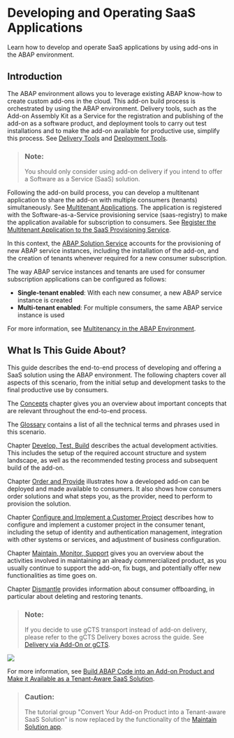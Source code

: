 <!-- loioe3c38ebaefc44523b679e7a0c375bc86 -->

# Developing and Operating SaaS Applications

Learn how to develop and operate SaaS applications by using add-ons in the ABAP environment.



<a name="loioe3c38ebaefc44523b679e7a0c375bc86__section_lkq_q35_rnb"/>

## Introduction

The ABAP environment allows you to leverage existing ABAP know-how to create custom add-ons in the cloud. This add-on build process is orchestrated by using the ABAP environment. Delivery tools, such as the Add-on Assembly Kit as a Service for the registration and publishing of the add-on as a software product, and deployment tools to carry out test installations and to make the add-on available for productive use, simplify this process. See [Delivery Tools](https://www.project-piper.io/scenarios/abapEnvironmentAddons/#delivery-tools) and [Deployment Tools](https://www.project-piper.io/scenarios/abapEnvironmentAddons/#deployment-tools).

> ### Note:  
> You should only consider using add-on delivery if you intend to offer a Software as a Service \(SaaS\) solution.

Following the add-on build process, you can develop a multitenant application to share the add-on with multiple consumers \(tenants\) simultaneously. See [Multitenant Applications](order-and-provide-975bd3e.md#loio195031ff8f484b51af16fe392ec2ae6e). The application is registered with the Software-as-a-Service provisioning service \(saas-registry\) to make the application available for subscription to consumers. See [Register the Multitenant Application to the SaaS Provisioning Service](https://help.sap.com/viewer/65de2977205c403bbc107264b8eccf4b/Cloud/en-US/3971151ba22e4faa9b245943feecea54.html).

In this context, the [ABAP Solution Service](order-and-provide-975bd3e.md#loio1697387c02e74e66a55cf21a05678167) accounts for the provisioning of new ABAP service instances, including the installation of the add-on, and the creation of tenants whenever required for a new consumer subscription.

The way ABAP service instances and tenants are used for consumer subscription applications can be configured as follows:

-   **Single-tenant enabled**: With each new consumer, a new ABAP service instance is created
-   **Multi-tenant enabled**: For multiple consumers, the same ABAP service instance is used

For more information, see [Multitenancy in the ABAP Environment](https://help.sap.com/docs/btp/sap-business-technology-platform/multitenancy-in-abap-environment?version=Cloud).



<a name="loioe3c38ebaefc44523b679e7a0c375bc86__section_mcg_pgt_rnb"/>

## What Is This Guide About?

This guide describes the end-to-end process of developing and offering a SaaS solution using the ABAP environment. The following chapters cover all aspects of this scenario, from the initial setup and development tasks to the final productive use by consumers.

The [Concepts](concepts-9482e7e.md#loio9482e7eef4634cb993a4ae296b2029fa) chapter gives you an overview about important concepts that are relevant throughout the end-to-end process.

The [Glossary](glossary-6e251fa.md) contains a list of all the technical terms and phrases used in this scenario.

Chapter [Develop, Test, Build](develop-test-build-3bf575a.md) describes the actual development activities. This includes the setup of the required account structure and system landscape, as well as the recommended testing process and subsequent build of the add-on.

Chapter [Order and Provide](order-and-provide-975bd3e.md#loio975bd3e54cbe4e52af346740658d1a4a) illustrates how a developed add-on can be deployed and made available to consumers. It also shows how consumers order solutions and what steps you, as the provider, need to perform to provision the solution.

Chapter [Configure and Implement a Customer Project](configure-and-implement-a-customer-project-363d2ea.md#loio363d2ea033b14ecfa5c67cf8d3e7cb01) describes how to configure and implement a customer project in the consumer tenant, including the setup of identity and authentication management, integration with other systems or services, and adjustment of business configuration.

Chapter [Maintain, Monitor, Support](maintain-monitor-support-5d25603.md#loio5d25603f9f9e442795f5e45612e2ffb8) gives you an overview about the activities involved in maintaining an already commercialized product, as you usually continue to support the add-on, fix bugs, and potentially offer new functionalities as time goes on.

Chapter [Dismantle](dismantle-35a5882.md) provides information about consumer offboarding, in particular about deleting and restoring tenants.

> ### Note:  
> If you decide to use gCTS transport instead of add-on delivery, please refer to the gCTS Delivery boxes across the guide. See [Delivery via Add-On or gCTS](delivery-via-add-on-or-gcts-438d7eb.md#loio438d7ebfdc4a41de82dcdb156f01857e).

![](images/E2E_Guide_Introduction_3a1c720.png)

For more information, see [Build ABAP Code into an Add-on Product and Make it Available as a Tenant-Aware SaaS Solution](https://developers.sap.com/mission.abap-environment-saas-solution.html).

> ### Caution:  
> The tutorial group "Convert Your Add-on Product into a Tenant-aware SaaS Solution" is now replaced by the functionality of the [Maintain Solution app](https://help.sap.com/docs/sap-btp-abap-environment/abap-environment/maintain-solution?q=maintain%20solution).

